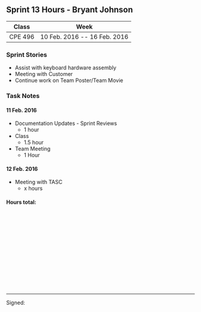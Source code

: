 ## Sprint 13 Hours - Bryant Johnson

Class | Week
----- | ----
CPE 496 | 10 Feb. 2016 -- 16 Feb. 2016

### Sprint Stories

* Assist with keyboard hardware assembly
* Meeting with Customer
* Continue work on Team Poster/Team Movie

### Task Notes

#### 11 Feb. 2016

* Documentation Updates - Sprint Reviews
	* 1 hour
* Class
	* 1.5 hour
* Team Meeting
	* 1 Hour
	
#### 12 Feb. 2016

* Meeting with TASC
	* x hours

#### Hours total:



<br><br><br><br><br><br>
<br><br><br><br><br><br>

---

Signed: 
